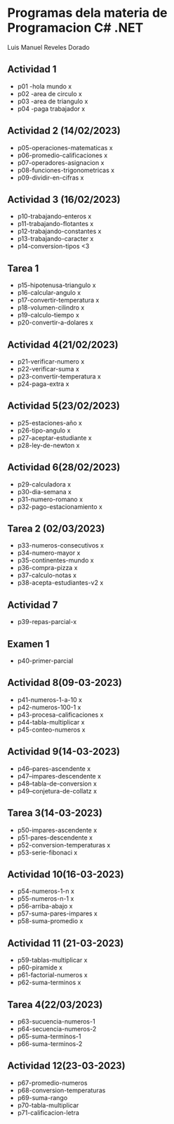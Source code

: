 # Programas dela materia de Programacion C# .NET
Luis Manuel Reveles Dorado 
## Actividad 1
- p01 -hola mundo x
- p02 -area de circulo x
- p03 -area de triangulo x
- p04 -paga trabajador x
## Actividad 2 (14/02/2023)
- p05-operaciones-matematicas x
- p06-promedio-calificaciones x
- p07-operadores-asignacion x
- p08-funciones-trigonometricas x
- p09-dividir-en-cifras x
## Actividad 3 (16/02/2023)
- p10-trabajando-enteros x
- p11-trabajando-flotantes x
- p12-trabajando-constantes x
- p13-trabajando-caracter x
- p14-conversion-tipos <3
## Tarea 1
- p15-hipotenusa-triangulo x
- p16-calcular-angulo x
- p17-convertir-temperatura x
- p18-volumen-cilindro x
- p19-calculo-tiempo x
- p20-convertir-a-dolares x

## Actividad 4(21/02/2023)
- p21-verificar-numero x
- p22-verificar-suma x
- p23-convertir-temperatura x
- p24-paga-extra x

## Actividad 5(23/02/2023)
- p25-estaciones-año x
- p26-tipo-angulo x
- p27-aceptar-estudiante x
- p28-ley-de-newton x
## Actividad 6(28/02/2023)
- p29-calculadora x
- p30-dia-semana x
- p31-numero-romano x
- p32-pago-estacionamiento x
## Tarea 2 (02/03/2023)
- p33-numeros-consecutivos x
- p34-numero-mayor x 
- p35-continentes-mundo x
- p36-compra-pizza x
- p37-calculo-notas x
- p38-acepta-estudiantes-v2 x
## Actividad 7
- p39-repas-parcial-x
## Examen 1
- p40-primer-parcial
## Actividad 8(09-03-2023)
- p41-numeros-1-a-10 x
- p42-numeros-100-1 x
- p43-procesa-calificaciones x
- p44-tabla-multiplicar x
- p45-conteo-numeros x 
## Actividad 9(14-03-2023)
- p46–pares-ascendente x
- p47–impares-descendente x
- p48–tabla-de-conversion x
- p49–conjetura-de-collatz x
## Tarea 3(14-03-2023)
- p50-impares-ascendente x
- p51-pares-descendente x
- p52-conversion-temperaturas x
- p53-serie-fibonaci x
## Actividad 10(16-03-2023)
- p54-numeros-1-n x
- p55-numeros-n-1 x
- p56-arriba-abajo x
- p57-suma-pares-impares x
- p58-suma-promedio x
## Actividad 11 (21-03-2023)
- p59-tablas-multiplicar x
- p60-piramide x
- p61-factorial-numeros x
- p62-suma-terminos x
## Tarea 4(22/03/2023)
- p63-sucuencia-numeros-1
- p64-secuencia-numeros-2
- p65-suma-terminos-1
- p66-suma-terminos-2
## Actividad 12(23-03-2023)
- p67-promedio-numeros
- p68-conversion-temperaturas
- p69-suma-rango
- p70-tabla-multiplicar
- p71-calificacion-letra
